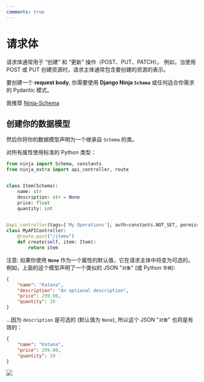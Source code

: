 ```yaml
---
comments: true
---
```

# **请求体**

请求体通常用于 “创建” 和 “更新” 操作（POST、PUT、PATCH）。
例如，当使用 POST 或 PUT 创建资源时，请求主体通常包含要创建的资源的表示。

要创建一个 **request body**, 你需要使用 **Django Ninja `Schema`** 或任何适合你需求的 Pydantic 模式。

我推荐 [Ninja-Schema](https://pypi.org/project/ninja-schema/)

## **创建你的数据模型**

然后你将你的数据模型声明为一个继承自 `Schema` 的类。

对所有属性使用标准的 Python 类型：

```Python
from ninja import Schema, constants
from ninja_extra import api_controller, route


class Item(Schema):
    name: str
    description: str = None
    price: float
    quantity: int

    
@api_controller(tags=['My Operations'], auth=constants.NOT_SET, permissions=[])
class MyAPIController:
    @route.post("/items")
    def create(self, item: Item):
        return item

```

注意: 如果你使用 **`None`** 作为一个属性的默认值，它在请求主体中将变为可选的。
例如，上面的这个模型声明了一个类似的 JSON "`对象`" (或 Python `字典`):

```JSON
{
    "name": "Katana",
    "description": "An optional description",
    "price": 299.00,
    "quantity": 10
}
```

...因为 `description` 是可选的 (默认值为 `None`), 所以这个 JSON "`对象`" 也将是有效的：

```JSON
{
    "name": "Katana",
    "price": 299.00,
    "quantity": 10
}
```
<img style="object-fit: cover; object-position: 50% 50%;" loading="lazy" fetchpriority="auto" aria-hidden="true" draggable="false" src="https://picsum.photos/825/47.jpg">
